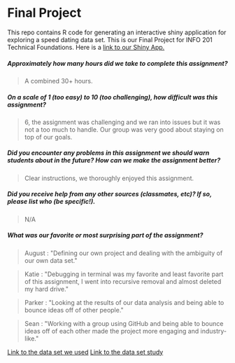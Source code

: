 # Final Project

This repo contains R code for generating an interactive shiny application for exploring
a speed dating data set.  This is our Final Project for INFO 201 Technical Foundations.
Here is a [link to our Shiny App.](https://carowa.shinyapps.io/final_group_project/)

##### Approximately how many hours did we take to complete this assignment? #####
> A combined 30+ hours.

##### On a scale of 1 (too easy) to 10 (too challenging), how difficult was this assignment? #####
> 6, the assignment was challenging and we ran into issues but it was not a
too much to handle.  Our group was very good about staying on top of our goals.

##### Did you encounter any problems in this assignment we should warn students about in the future? How can we make the assignment better? #####
> Clear instructions, we thoroughly enjoyed this assignment.

##### Did you receive help from any other sources (classmates, etc)? If so, please list who (be specific!). #####
> N/A

##### What was our favorite or most surprising part of the assignment? #####
> August : "Defining our own project and dealing with the ambiguity of our own
data set."

> Katie : "Debugging in terminal was my favorite and least favorite part of this
assignment, I went into recursive removal and almost deleted my hard drive."

> Parker : "Looking at the results of our data analysis and being able to bounce
ideas off of other people."

> Sean : "Working with a group using GitHub and being able to bounce ideas
off of each other made the project more engaging and industry-like."

[Link to the data set we used](https://carowa.shinyapps.io/final_group_project/)
[Link to the data set study](http://faculty.chicagobooth.edu/emir.kamenica/documents/genderDifferences.pdf)
